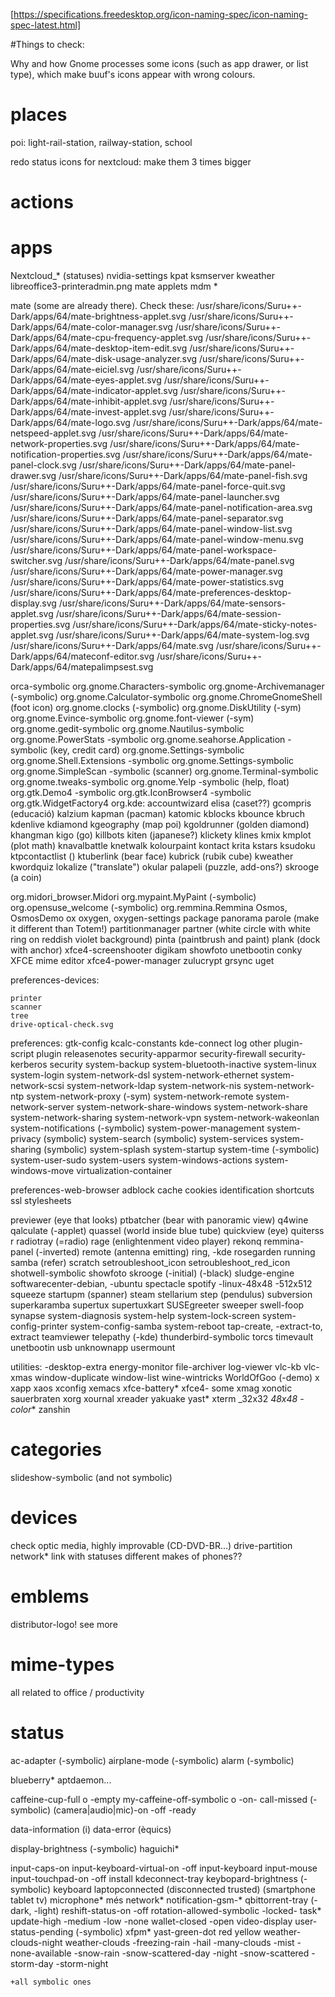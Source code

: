 [https://specifications.freedesktop.org/icon-naming-spec/icon-naming-spec-latest.html]

#Things to check:

Why and how Gnome processes some icons (such as app drawer, or list type), which make buuf's icons appear with wrong colours.


# places

poi:
light-rail-station, railway-station, school

redo status icons for nextcloud: make them 3 times bigger

# actions

# apps

Nextcloud_* (statuses)
nvidia-settings
kpat
ksmserver
kweather
libreoffice3-printeradmin.png
mate applets
mdm *

mate (some are already there). Check these:
/usr/share/icons/Suru++-Dark/apps/64/mate-brightness-applet.svg
/usr/share/icons/Suru++-Dark/apps/64/mate-color-manager.svg
/usr/share/icons/Suru++-Dark/apps/64/mate-cpu-frequency-applet.svg
/usr/share/icons/Suru++-Dark/apps/64/mate-desktop-item-edit.svg
/usr/share/icons/Suru++-Dark/apps/64/mate-disk-usage-analyzer.svg
/usr/share/icons/Suru++-Dark/apps/64/mate-eiciel.svg
/usr/share/icons/Suru++-Dark/apps/64/mate-eyes-applet.svg
/usr/share/icons/Suru++-Dark/apps/64/mate-indicator-applet.svg
/usr/share/icons/Suru++-Dark/apps/64/mate-inhibit-applet.svg
/usr/share/icons/Suru++-Dark/apps/64/mate-invest-applet.svg
/usr/share/icons/Suru++-Dark/apps/64/mate-logo.svg
/usr/share/icons/Suru++-Dark/apps/64/mate-netspeed-applet.svg
/usr/share/icons/Suru++-Dark/apps/64/mate-network-properties.svg
/usr/share/icons/Suru++-Dark/apps/64/mate-notification-properties.svg
/usr/share/icons/Suru++-Dark/apps/64/mate-panel-clock.svg
/usr/share/icons/Suru++-Dark/apps/64/mate-panel-drawer.svg
/usr/share/icons/Suru++-Dark/apps/64/mate-panel-fish.svg
/usr/share/icons/Suru++-Dark/apps/64/mate-panel-force-quit.svg
/usr/share/icons/Suru++-Dark/apps/64/mate-panel-launcher.svg
/usr/share/icons/Suru++-Dark/apps/64/mate-panel-notification-area.svg
/usr/share/icons/Suru++-Dark/apps/64/mate-panel-separator.svg
/usr/share/icons/Suru++-Dark/apps/64/mate-panel-window-list.svg
/usr/share/icons/Suru++-Dark/apps/64/mate-panel-window-menu.svg
/usr/share/icons/Suru++-Dark/apps/64/mate-panel-workspace-switcher.svg
/usr/share/icons/Suru++-Dark/apps/64/mate-panel.svg
/usr/share/icons/Suru++-Dark/apps/64/mate-power-manager.svg
/usr/share/icons/Suru++-Dark/apps/64/mate-power-statistics.svg
/usr/share/icons/Suru++-Dark/apps/64/mate-preferences-desktop-display.svg
/usr/share/icons/Suru++-Dark/apps/64/mate-sensors-applet.svg
/usr/share/icons/Suru++-Dark/apps/64/mate-session-properties.svg
/usr/share/icons/Suru++-Dark/apps/64/mate-sticky-notes-applet.svg
/usr/share/icons/Suru++-Dark/apps/64/mate-system-log.svg
/usr/share/icons/Suru++-Dark/apps/64/mate.svg
/usr/share/icons/Suru++-Dark/apps/64/mateconf-editor.svg
/usr/share/icons/Suru++-Dark/apps/64/matepalimpsest.svg


orca-symbolic
org.gnome.Characters-symbolic
org.gnome-Archivemanager (-symbolic)
org.gnome.Calculator-symbolic
org.gnome.ChromeGnomeShell (foot icon)
org.gnome.clocks (-symbolic)
org.gnome.DiskUtility (-sym)
org.gnome.Evince-symbolic
org.gnome.font-viewer (-sym)
org.gnome.gedit-symbolic
org.gnome.Nautilus-symbolic
org.gnome.PowerStats -symbolic
org.gnome.seahorse.Application -symbolic (key, credit card)
org.gnome.Settings-symbolic
org.gnome.Shell.Extensions -symbolic
org.gnome.Settings-symbolic
org.gnome.SimpleScan -symbolic (scanner)
org.gnome.Terminal-symbolic
org.gnome.tweaks-symbolic
org.gnome.Yelp -symbolic (help, float)
org.gtk.Demo4 -symbolic 
org.gtk.IconBrowser4 -symbolic
org.gtk.WidgetFactory4
org.kde:
    accountwizard
    elisa (caset??)
    gcompris (educació)
    kalzium
    kapman (pacman)
    katomic
    kblocks
    kbounce
    kbruch
    kdenlive
    kdiamond
    kgeography (map poi)
    kgoldrunner (golden diamond)
    khangman
    kigo (go)
    killbots
    kiten (japanese?)
    klickety
    klines
    kmix
    kmplot (plot math)
    knavalbattle
    knetwalk
    kolourpaint
    kontact
    krita
    kstars
    ksudoku
    ktpcontactlist ()
    ktuberlink (bear face)
    kubrick (rubik cube)
    kweather
    kwordquiz
    lokalize ("translate")
    okular
    palapeli (puzzle, add-ons?)
    skrooge (a coin)

org.midori_browser.Midori
org.mypaint.MyPaint (-symbolic)
org.opensuse_welcome (-symbolic)
org.remmina.Remmina
Osmos, OsmosDemo
ox
oxygen, oxygen-settings
package
panorama
parole (make it different than Totem!)
partitionmanager
partner (white circle with white ring on reddish violet background)
pinta (paintbrush and paint)
plank (dock with anchor)
xfce4-screenshooter
digikam
showfoto
unetbootin
conky
XFCE mime editor
xfce4-power-manager
zulucrypt
grsync
uget


preferences-devices:

    printer
    scanner
    tree
    drive-optical-check.svg

preferences:
    gtk-config
    kcalc-constants
    kde-connect
    log
    other
    plugin-script
    plugin
    releasenotes
    security-apparmor
    security-firewall
    security-kerberos
    security
    system-backup
    system-bluetooth-inactive
    system-linux
    system-login
    system-network-dsl
    system-network-ethernet
    system-network-scsi
    system-network-ldap
    system-network-nis
    system-network-ntp
    system-network-proxy (-sym)
    system-network-remote
    system-network-server
    system-network-share-windows
    system-network-share
    system-network-sharing
    system-network-vpn
    system-network-wakeonlan
    system-notifications (-symbolic)
    system-power-management
    system-privacy (symbolic)
    system-search (symbolic)
    system-services
    system-sharing (symbolic)
    system-splash
    system-startup
    system-time (-symbolic)
    system-user-sudo
    system-users
    system-windows-actions
    system-windows-move
    virtualization-container

preferences-web-browser
    adblock
    cache
    cookies
    identification
    shortcuts
    ssl
    stylesheets
    
previewer (eye that looks)
ptbatcher (bear with panoramic view)
q4wine
qalculate (-applet)
quassel (world inside blue tube)
quickview (eye)
quiterss
r
radiotray (=radio)
rage (enlightenment video player)
rekonq
remmina-panel (-inverted)
remote (antenna emitting)
ring, -kde
rosegarden
running
samba (refer)
scratch
setroubleshoot_icon 
setroubleshoot_red_icon
shotwell-symbolic
showfoto
skrooge (-initial) (-black)
sludge-engine
softwarecenter-debian, -ubuntu
spectacle
spotify -linux-48x48 -512x512
squeeze
startupm (spanner)
steam
stellarium
step (pendulus)
subversion
superkaramba
supertux
supertuxkart
SUSEgreeter
sweeper
swell-foop
synapse
system-diagnosis
system-help
system-lock-screen
system-config-printer
system-config-samba
system-reboot
tap-create, -extract-to, extract
teamviewer
telepathy (-kde)
thunderbird-symbolic
torcs
timevault
unetbootin
usb
unknownapp
usermount

utilities:
    -desktop-extra
    energy-monitor
    file-archiver
    log-viewer
vlc-kb
vlc-xmas
window-duplicate
window-list
wine-wintricks
WorldOfGoo (-demo)
x
xapp
xaos
xconfig
xemacs
xfce-battery*
xfce4- some
xmag
xonotic
sauerbraten
xorg
xournal
xreader
yakuake
yast*
xterm _32x32 _48x48 -color_*
zanshin
   
# categories
slideshow-symbolic (and not symbolic)

# devices
check optic media, highly improvable (CD-DVD-BR...)
drive-partition
network* link with statuses
different makes of phones??

# emblems
distributor-logo!
see more

# mime-types
all related to office / productivity

# status
ac-adapter (-symbolic)
airplane-mode (-symbolic)
alarm (-symbolic)

blueberry*
aptdaemon...

caffeine-cup-full o -empty
my-caffeine-off-symbolic o -on-
call-missed (-symbolic)
(camera|audio|mic)-on -off -ready

data-information (i)
data-error (èquics)

display-brightness (-symbolic)
haguichi*

input-caps-on
input-keyboard-virtual-on -off
input-keyboard
input-mouse
input-touchpad-on -off
install
kdeconnect-tray
keybopard-brightness (-symbolic)
keyboard
laptopconnected (disconnected trusted) (smartphone tablet tv)
microphone*
més network*
notification-gsm-*
qbittorrent-tray (-dark, -light)
reshift-status-on -off
rotation-allowed-symbolic -locked-
task*
update-high -medium -low -none
wallet-closed -open
video-display
user-status-pending (-symbolic)
xfpm*
yast-green-dot red yellow
weather-clouds-night
weather-clouds
    -freezing-rain
    -hail
    -many-clouds
    -mist
    -none-available
    -snow-rain
    -snow-scattered-day -night
    -snow-scattered
    -storm-day
    -storm-night
    
    
    
    +all symbolic ones
